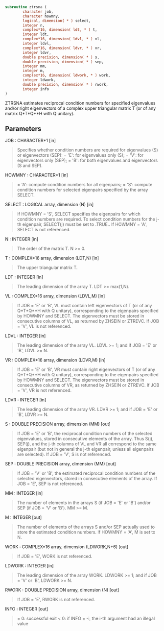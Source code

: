 ```fortran
subroutine ztrsna (
        character job,
        character howmny,
        logical, dimension( * ) select,
        integer n,
        complex*16, dimension( ldt, * ) t,
        integer ldt,
        complex*16, dimension( ldvl, * ) vl,
        integer ldvl,
        complex*16, dimension( ldvr, * ) vr,
        integer ldvr,
        double precision, dimension( * ) s,
        double precision, dimension( * ) sep,
        integer mm,
        integer m,
        complex*16, dimension( ldwork, * ) work,
        integer ldwork,
        double precision, dimension( * ) rwork,
        integer info
)
```

ZTRSNA estimates reciprocal condition numbers for specified
eigenvalues and/or right eigenvectors of a complex upper triangular
matrix T (or of any matrix Q\*T\*Q\*\*H with Q unitary).

## Parameters
JOB : CHARACTER\*1 [in]
> Specifies whether condition numbers are required for
> eigenvalues (S) or eigenvectors (SEP):
> = 'E': for eigenvalues only (S);
> = 'V': for eigenvectors only (SEP);
> = 'B': for both eigenvalues and eigenvectors (S and SEP).

HOWMNY : CHARACTER\*1 [in]
> = 'A': compute condition numbers for all eigenpairs;
> = 'S': compute condition numbers for selected eigenpairs
> specified by the array SELECT.

SELECT : LOGICAL array, dimension (N) [in]
> If HOWMNY = 'S', SELECT specifies the eigenpairs for which
> condition numbers are required. To select condition numbers
> for the j-th eigenpair, SELECT(j) must be set to .TRUE..
> If HOWMNY = 'A', SELECT is not referenced.

N : INTEGER [in]
> The order of the matrix T. N >= 0.

T : COMPLEX\*16 array, dimension (LDT,N) [in]
> The upper triangular matrix T.

LDT : INTEGER [in]
> The leading dimension of the array T. LDT >= max(1,N).

VL : COMPLEX\*16 array, dimension (LDVL,M) [in]
> If JOB = 'E' or 'B', VL must contain left eigenvectors of T
> (or of any Q\*T\*Q\*\*H with Q unitary), corresponding to the
> eigenpairs specified by HOWMNY and SELECT. The eigenvectors
> must be stored in consecutive columns of VL, as returned by
> ZHSEIN or ZTREVC.
> If JOB = 'V', VL is not referenced.

LDVL : INTEGER [in]
> The leading dimension of the array VL.
> LDVL >= 1; and if JOB = 'E' or 'B', LDVL >= N.

VR : COMPLEX\*16 array, dimension (LDVR,M) [in]
> If JOB = 'E' or 'B', VR must contain right eigenvectors of T
> (or of any Q\*T\*Q\*\*H with Q unitary), corresponding to the
> eigenpairs specified by HOWMNY and SELECT. The eigenvectors
> must be stored in consecutive columns of VR, as returned by
> ZHSEIN or ZTREVC.
> If JOB = 'V', VR is not referenced.

LDVR : INTEGER [in]
> The leading dimension of the array VR.
> LDVR >= 1; and if JOB = 'E' or 'B', LDVR >= N.

S : DOUBLE PRECISION array, dimension (MM) [out]
> If JOB = 'E' or 'B', the reciprocal condition numbers of the
> selected eigenvalues, stored in consecutive elements of the
> array. Thus S(j), SEP(j), and the j-th columns of VL and VR
> all correspond to the same eigenpair (but not in general the
> j-th eigenpair, unless all eigenpairs are selected).
> If JOB = 'V', S is not referenced.

SEP : DOUBLE PRECISION array, dimension (MM) [out]
> If JOB = 'V' or 'B', the estimated reciprocal condition
> numbers of the selected eigenvectors, stored in consecutive
> elements of the array.
> If JOB = 'E', SEP is not referenced.

MM : INTEGER [in]
> The number of elements in the arrays S (if JOB = 'E' or 'B')
> and/or SEP (if JOB = 'V' or 'B'). MM >= M.

M : INTEGER [out]
> The number of elements of the arrays S and/or SEP actually
> used to store the estimated condition numbers.
> If HOWMNY = 'A', M is set to N.

WORK : COMPLEX\*16 array, dimension (LDWORK,N+6) [out]
> If JOB = 'E', WORK is not referenced.

LDWORK : INTEGER [in]
> The leading dimension of the array WORK.
> LDWORK >= 1; and if JOB = 'V' or 'B', LDWORK >= N.

RWORK : DOUBLE PRECISION array, dimension (N) [out]
> If JOB = 'E', RWORK is not referenced.

INFO : INTEGER [out]
> = 0: successful exit
> < 0: if INFO = -i, the i-th argument had an illegal value

